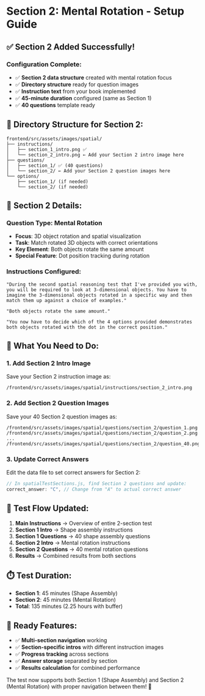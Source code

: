 # Section 2: Mental Rotation - Setup Guide

## ✅ **Section 2 Added Successfully!**

### **Configuration Complete:**
- ✅ **Section 2 data structure** created with mental rotation focus
- ✅ **Directory structure** ready for question images
- ✅ **Instruction text** from your book implemented
- ✅ **45-minute duration** configured (same as Section 1)
- ✅ **40 questions** template ready

## 📁 **Directory Structure for Section 2:**

```
frontend/src/assets/images/spatial/
├── instructions/
│   ├── section_1_intro.png ✅
│   └── section_2_intro.png ← Add your Section 2 intro image here
├── questions/
│   ├── section_1/ ✅ (40 questions)
│   └── section_2/ ← Add your Section 2 question images here
└── options/
    ├── section_1/ (if needed)
    └── section_2/ (if needed)
```

## 🎯 **Section 2 Details:**

### **Question Type:** Mental Rotation
- **Focus**: 3D object rotation and spatial visualization
- **Task**: Match rotated 3D objects with correct orientations
- **Key Element**: Both objects rotate the same amount
- **Special Feature**: Dot position tracking during rotation

### **Instructions Configured:**
```
"During the second spatial reasoning test that I've provided you with, you will be required to look at 3-dimensional objects. You have to imagine the 3-dimensional objects rotated in a specific way and then match them up against a choice of examples."

"Both objects rotate the same amount."

"You now have to decide which of the 4 options provided demonstrates both objects rotated with the dot in the correct position."
```

## 📝 **What You Need to Do:**

### **1. Add Section 2 Intro Image**
Save your Section 2 instruction image as:
```
/frontend/src/assets/images/spatial/instructions/section_2_intro.png
```

### **2. Add Section 2 Question Images**
Save your 40 Section 2 question images as:
```
/frontend/src/assets/images/spatial/questions/section_2/question_1.png
/frontend/src/assets/images/spatial/questions/section_2/question_2.png
...
/frontend/src/assets/images/spatial/questions/section_2/question_40.png
```

### **3. Update Correct Answers**
Edit the data file to set correct answers for Section 2:
```javascript
// In spatialTestSections.js, find Section 2 questions and update:
correct_answer: "C", // Change from "A" to actual correct answer
```

## 🔄 **Test Flow Updated:**

1. **Main Instructions** → Overview of entire 2-section test
2. **Section 1 Intro** → Shape assembly instructions  
3. **Section 1 Questions** → 40 shape assembly questions
4. **Section 2 Intro** → Mental rotation instructions
5. **Section 2 Questions** → 40 mental rotation questions  
6. **Results** → Combined results from both sections

## ⏱️ **Test Duration:**
- **Section 1**: 45 minutes (Shape Assembly)
- **Section 2**: 45 minutes (Mental Rotation)  
- **Total**: 135 minutes (2.25 hours with buffer)

## 🎉 **Ready Features:**
- ✅ **Multi-section navigation** working
- ✅ **Section-specific intros** with different instruction images
- ✅ **Progress tracking** across sections
- ✅ **Answer storage** separated by section
- ✅ **Results calculation** for combined performance

The test now supports both Section 1 (Shape Assembly) and Section 2 (Mental Rotation) with proper navigation between them! 🚀

